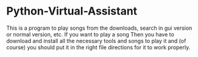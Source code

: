 # Python-Virtual-Assistant
This is a program to play songs from the downloads, search in gui version or normal version, etc. If you want to play a song Then you have to download and install all the necessary tools and songs to play it and (of course) you should put it in the right file directions for it to work properly.
